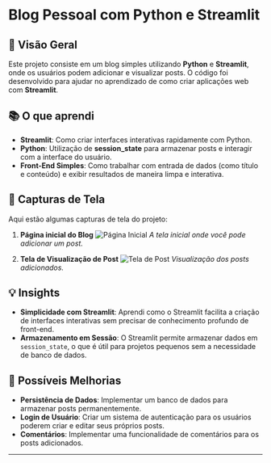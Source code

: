 # Blog Pessoal com Python e Streamlit

## 🚀 Visão Geral

Este projeto consiste em um blog simples utilizando **Python** e **Streamlit**, onde os usuários podem adicionar e visualizar posts. O código foi desenvolvido para ajudar no aprendizado de como criar aplicações web com **Streamlit**.

## 📚 O que aprendi

- **Streamlit**: Como criar interfaces interativas rapidamente com Python.
- **Python**: Utilização de **session_state** para armazenar posts e interagir com a interface do usuário.
- **Front-End Simples**: Como trabalhar com entrada de dados (como título e conteúdo) e exibir resultados de maneira limpa e interativa.

## 📸 Capturas de Tela

Aqui estão algumas capturas de tela do projeto:

1. **Página inicial do Blog**
   ![Página Inicial](https://via.placeholder.com/800x400?text=Homepage+do+Blog)
   *A tela inicial onde você pode adicionar um post.*

2. **Tela de Visualização de Post**
   ![Tela de Post](https://via.placeholder.com/800x400?text=Visualiza%C3%A7%C3%A3o+de+Post)
   *Visualização dos posts adicionados.*

## 💡 Insights

- **Simplicidade com Streamlit**: Aprendi como o Streamlit facilita a criação de interfaces interativas sem precisar de conhecimento profundo de front-end.
- **Armazenamento em Sessão**: O Streamlit permite armazenar dados em `session_state`, o que é útil para projetos pequenos sem a necessidade de banco de dados.

## 🚀 Possíveis Melhorias

- **Persistência de Dados**: Implementar um banco de dados para armazenar posts permanentemente.
- **Login de Usuário**: Criar um sistema de autenticação para os usuários poderem criar e editar seus próprios posts.
- **Comentários**: Implementar uma funcionalidade de comentários para os posts adicionados.

---

